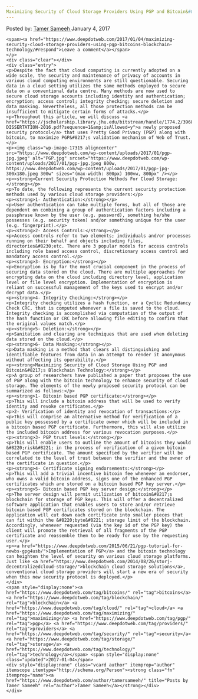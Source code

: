 ```yaml
---
Maximizing Security of Cloud Storage Providers Using PGP and Bitcoin&#8217;s Blockchain Technology
---
```

<article class="post-listing post-17308 post type-post status-publish format-standard has-post-thumbnail hentry category-deepdot-news tag-bitcoins tag-blockchain tag-cloud tag-maximizing tag-pgp tag-providers tag-security tag-storage tag-technology">
    <div class="post-inner">
    <p class="post-meta">
    <span>Posted by: <a href="https://www.deepdotweb.com/author/tamersameeh/" title="">Tamer Sameeh </a></span>
    <span>January 4, 2017</span>
    
    <span><a href="https://www.deepdotweb.com/2017/01/04/maximizing-security-cloud-storage-providers-using-pgp-bitcoins-blockchain-technology/#respond">Leave a comment</a></span>
    </p>
    <div class="clear"></div>
    <div class="entry">
    <p>Despite the fact that cloud computing is currently adopted on a wide scale, the security and maintenance of privacy of accounts in various cloud computing environments are still questionable. Securing data in a cloud setting utilizes the same methods employed to secure data on a conventional data centre. Many methods are now used to secure cloud storage accounts including identity and authentication; encryption; access control; integrity checking; secure deletion and data masking. Nevertheless, all those protection methods can be insufficient to mitigate certain forms of attacks.</p>
    <p>Throughout this article, we will discuss <a href="https://jscholarship.library.jhu.edu/bitstream/handle/1774.2/39685/WILSON-DISSERTATION-2016.pdf?sequence=1&amp;isAllowed=y">a newly proposed security protocol</a> that uses Pretty Good Privacy (PGP) along with bitcoin, to maximize PGP&#8217;s validation mechanism of Web of Trust.</p>
    <p><img class="wp-image-17315 aligncenter" src="https://www.deepdotweb.com/wp-content/uploads/2017/01/pgp-jpg.jpeg" alt="PGP.jpg" srcset="https://www.deepdotweb.com/wp-content/uploads/2017/01/pgp-jpg.jpeg 800w, https://www.deepdotweb.com/wp-content/uploads/2017/01/pgp-jpg-300x180.jpeg 300w" sizes="(max-width: 800px) 100vw, 800px" /></p>
    <p><strong>Current Security Protection Methods For Cloud Storage:</strong></p>
    <p>To date, the following represents the current security protection methods used by various cloud storage providers:</p>
    <p><strong>1- Authentication:</strong></p>
    <p>User authentication can take multiple forms, but all of those are dependent on combining a group of authentication factors including a passphrase known by the user (e.g. password), something he/she possesses (e.g. security token) and/or something unique for the user (e.g. fingerprint).</p>
    <p><strong>2- Access Controls:</strong></p>
    <p>Access controls refer to two elements; individuals and/or processes running on their behalf and objects including files, directories&#8230;etc. There are 3 popular models for access controls including role based access control, discretionary access control and mandatory access control.</p>
    <p><strong>3- Encryption:</strong></p>
    <p>Encryption is by far the most crucial component in the process of securing data stored on the cloud. There are multiple approaches for encrypting data on the cloud including directory level, application level or file level encryption. Implementation of encryption is reliant on successful management of the keys used to encrypt and/or decrypt data.</p>
    <p><strong>4- Integrity Checking:</strong></p>
    <p>Integrity checking utilizes a hash function, or a Cyclic Redundancy Check CRC, that is computed whenever a file is saved to the cloud. Integrity checking is accomplished via computation of the output of the hash function or CRC before allowing file editing to confirm that the original values match.</p>
    <p><strong>5- Deletion:</strong></p>
    <p>Sanitation and clearing are techniques that are used when deleting data stored on the cloud.</p>
    <p><strong>6- Data Masking:</strong></p>
    <p>Data masking is a method that clears all distinguishing and identifiable features from data in an attempt to render it anonymous without affecting its operability.</p>
    <p><strong>Maximizing Security of Cloud Storage Using PGP and Bitcoin&#8217;s Blockchain Technology:</strong></p>
    <p>A group of researchers have published a paper that proposes the use of PGP along with the bitcoin technology to enhance security of cloud storage. The elements of the newly proposed security protocol can be summarized as follows:</p>
    <p><strong>1- Bitcoin based PGP certificate:</strong></p>
    <p>This will include a bitcoin address that will be used to verify identity and revoke certificates.</p>
    <p>2- Verification of identity and revocation of transactions:</p>
    <p>This will comprise an alternative method for verification of a public key possessed by a certificate owner which will be included in a bitcoin based PGP certificate. Furthermore, this will also utilize the included bitcoin address for various revocation purposes.</p>
    <p><strong>3- PGP trust levels:</strong></p>
    <p>This will enable users to outline the amount of bitcoins they would &#8220;risk&#8221; in the process of verification of a given bitcoin based PGP certificate. The amount specified by the verifier will be correlated to the level of trust between the verifier and the owner of the certificate in question.</p>
    <p><strong>4- Certificate signing endorsements:</strong></p>
    <p>This will add a trivial incentive bitcoin fee whenever an endorser, who owns a valid bitcoin address, signs one of the enhanced PGP certificates which are stored on a bitcoin based PGP key server.</p>
    <p><strong>5- Bitcoin based PGP key server design:</strong></p>
    <p>The server design will permit utilization of bitcoin&#8217;s blockchain for storage of PGP keys. This will offer a decentralized software application that enables users to store and/or retrieve bitcoin based PGP certificates stored on the blockchain. The application will cut down each certificate into smaller pieces that can fit within the &#8220;byte&#8221; storage limit of the blockchain. Accordingly, whenever requested (via the key id of the PGP key) the client will promote the retrieval of all fragments of the PGP certificate and reassemble them to be ready for use by the requesting user.</p>
    <p><a href="https://www.deepdotweb.com/2015/06/21/pgp-tutorial-for-newbs-gpg4usb/">Implementation of PGP</a> and the bitcoin technology can heighten the level of security on various cloud storage platforms. Just like <a href="https://www.deepdotweb.com/2014/08/26/storj-decentralizedcloud-storage/">blockchain cloud storage solutions</a>, conventional cloud storage providers will start a new era of security when this new security protocol is deployed.</p>
    </div>
    <span style="display:none"><a href="https://www.deepdotweb.com/tag/bitcoins/" rel="tag">bitcoins</a> <a href="https://www.deepdotweb.com/tag/blockchain/" rel="tag">blockchain</a> <a href="https://www.deepdotweb.com/tag/cloud/" rel="tag">cloud</a> <a href="https://www.deepdotweb.com/tag/maximizing/" rel="tag">maximizing</a> <a href="https://www.deepdotweb.com/tag/pgp/" rel="tag">pgp</a> <a href="https://www.deepdotweb.com/tag/providers/" rel="tag">providers</a> <a href="https://www.deepdotweb.com/tag/security/" rel="tag">security</a> <a href="https://www.deepdotweb.com/tag/storage/" rel="tag">storage</a> <a href="https://www.deepdotweb.com/tag/technology/" rel="tag">technology</a></span> <span style="display:none" class="updated">2017-01-04</span>
    <div style="display:none" class="vcard author" itemprop="author" itemscope itemtype="http://schema.org/Person"><strong class="fn" itemprop="name"><a href="https://www.deepdotweb.com/author/tamersameeh/" title="Posts by Tamer Sameeh" rel="author">Tamer Sameeh</a></strong></div>
    </div>
</article>

